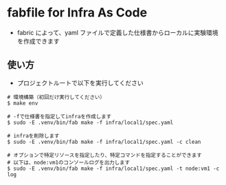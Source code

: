 # fabfile for Infra As Code

- fabric によって、yaml ファイルで定義した仕様書からローカルに実験環境を作成できます

## 使い方

- プロジェクトルートで以下を実行してください

```
# 環境構築（初回だけ実行してください）
$ make env
```

```
# -fで仕様書を指定してinfraを作成します
$ sudo -E .venv/bin/fab make -f infra/local1/spec.yaml

# infraを削除します
$ sudo -E .venv/bin/fab make -f infra/local1/spec.yaml -c clean
```

```
# オプションで特定リソースを指定したり、特定コマンドを指定することができます
# 以下は、node:vm1のコンソールログを出力します
$ sudo -E .venv/bin/fab make -f infra/local1/spec.yaml -t node:vm1 -c log
```
